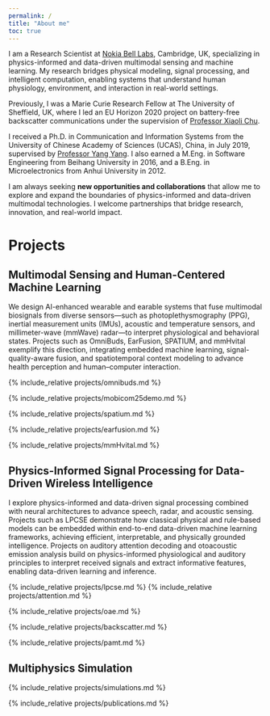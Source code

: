```yaml
---
permalink: /
title: "About me"
toc: true
---
```

<p>I am a Research Scientist at <a href="https://www.nokia.com/bell-labs/about/locations/cambridge-uk/" target="_blank">Nokia Bell Labs</a>, Cambridge, UK, specializing in physics-informed and data-driven multimodal sensing and machine learning.  
My research bridges physical modeling, signal processing, and intelligent computation, enabling systems that understand human physiology, environment, and interaction in real-world settings.</p>

<p>Previously, I was a Marie Curie Research Fellow at The University of Sheffield, UK, where I led an EU Horizon 2020 project on battery-free backscatter communications under the supervision of 
<a href="https://www.sheffield.ac.uk/eee/people/academic-staff/xiaoli-chu" target="_blank">Professor Xiaoli Chu</a>.</p>


<p>I received a Ph.D. in Communication and Information Systems from the University of Chinese Academy of Sciences (UCAS), China, in July 2019, supervised by 
<a href="https://faculty.sist.shanghaitech.edu.cn/faculty/yangyang/" target="_blank">Professor Yang Yang</a>. 
I also earned a M.Eng. in Software Engineering from Beihang University in 2016, 
and a B.Eng. in Microelectronics from Anhui University in 2012.</p>

<p>I am always seeking <strong>new opportunities and collaborations</strong> that allow me to explore and expand the boundaries of physics-informed and data-driven multimodal technologies. I welcome partnerships that bridge research, innovation, and real-world impact.</p>



<h1 id="projects"><i class="ion-ios-lightbulb"></i> Projects</h1>




<h2 id="multimodal"><i class="ion-ios-gear"></i> Multimodal Sensing and Human-Centered Machine Learning</h2>

We design AI-enhanced wearable and earable systems that fuse multimodal biosignals from diverse sensors—such as photoplethysmography (PPG), inertial measurement units (IMUs), acoustic and temperature sensors, and millimeter-wave (mmWave) radar—to interpret physiological and behavioral states.
Projects such as OmniBuds, EarFusion, SPATIUM, and mmHvital exemplify this direction, integrating embedded machine learning, signal-quality-aware fusion, and spatiotemporal context modeling to advance health perception and human–computer interaction.

{% include_relative projects/omnibuds.md %}

{% include_relative projects/mobicom25demo.md %}

{% include_relative projects/spatium.md %}

{% include_relative projects/earfusion.md %}

{% include_relative projects/mmHvital.md %}



<h2 id="wireless"><i class="ion-wifi"></i> Physics-Informed Signal Processing for Data-Driven Wireless Intelligence</h2>
<p>
I explore physics-informed and data-driven signal processing combined with neural architectures to advance speech, radar, and acoustic sensing.  
Projects such as LPCSE demonstrate how classical physical and rule-based models can be embedded within end-to-end data-driven machine learning frameworks, achieving efficient, interpretable, and physically grounded intelligence.  
Projects on auditory attention decoding and otoacoustic emission analysis build on physics-informed physiological and auditory principles to interpret received signals and extract informative features, enabling data-driven learning and inference.
</p>



{% include_relative projects/lpcse.md %}
{% include_relative projects/attention.md %}

{% include_relative projects/oae.md %}

{% include_relative projects/backscatter.md %}

{% include_relative projects/pamt.md %}

<!-- {% include_relative projects/lowpower.md %} -->


<h2 id="simulation"><i class="ion-wifi"></i> Multiphysics Simulation</h2>

{% include_relative projects/simulations.md %}



{% include_relative projects/publications.md %}